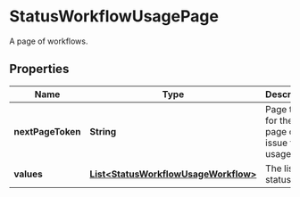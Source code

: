

# StatusWorkflowUsagePage

A page of workflows.

## Properties

| Name | Type | Description | Notes |
|------------ | ------------- | ------------- | -------------|
|**nextPageToken** | **String** | Page token for the next page of issue type usages. |  [optional] |
|**values** | [**List&lt;StatusWorkflowUsageWorkflow&gt;**](StatusWorkflowUsageWorkflow.md) | The list of statuses. |  [optional] |



